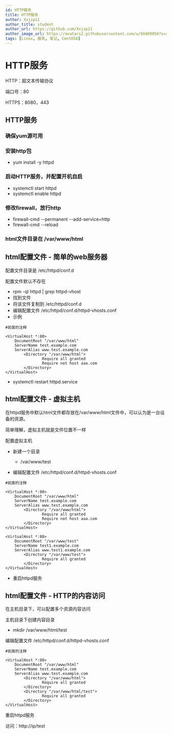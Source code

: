 ```yaml
---
id: HTTP服务
title: HTTP服务
author: Xxjzp11
author_title: student
author_url: https://github.com/Xxjzp11
author_image_url: https://avatars2.githubusercontent.com/u/68409850?s=460&u=144d3c818e76fe4b88687db84279fad48b198818&v=4
tags: [Linux, 服务, 笔记, CentOS8]
---
```


# HTTP服务

HTTP：超文本传输协议

端口号：80

HTTPS：8080，443

<!--truncate-->

## HTTP服务

### 确保yum源可用

### 安装http包

- yum install -y httpd	

### 启动HTTP服务，并配置开机自启

- systemctl start httpd
- systemctl enable httpd

### 修改firewall，放行http

- firewall-cmd --permanent --add-service=http
- firewall-cmd --reload

### html文件目录在 /var/www/html

## html配置文件 - 简单的web服务器

配置文件目录是 /etc/httpd/conf.d

配置文件默认不存在

- rpm -ql httpd | grep httpd-vhost
- 找到文件
- 将该文件复制到 /etc/httpd/conf.d
- 编辑配置文件   /etc/httpd/conf.d/httpd-vhosts.conf
- 示例

```
#前面的注释

<VirtualHost *:80>
    DocumentRoot "/var/www/html"
    ServerName test.example.com
    ServerAlias www.test.example.com
        <Directory "/var/www/html">
                Require all granted
                Require not host aaa.com
        </Directory>
</VirtualHost>
```

- systemctl restart httpd.service

## html配置文件 - 虚拟主机

在httpd服务中默认html文件都存放在/var/www/html文件中，可以认为是一台设备的资源。

简单理解，虚拟主机就是文件位置不一样

配置虚拟主机

- 新建一个目录
  - /var/www/test

- 编辑配置文件  /etc/httpd/conf.d/httpd-vhosts.conf

```
#前面的注释

<VirtualHost *:80>
    DocumentRoot "/var/www/html"
    ServerName test.example.com
    ServerAlias www.test.example.com
        <Directory "/var/www/html">
                Require all granted
                Require not host aaa.com
        </Directory>
</VirtualHost>

<VirtualHost *:80>
    DocumentRoot "/var/www/test"
    ServerName test1.example.com
    ServerAlias www.test1.example.com
        <Directory "/var/www/test">
                Require all granted
        </Directory>
</VirtualHost>
```

- 重启httpd服务

## html配置文件 - HTTP的内容访问

在主机目录下，可以配置多个资源内容访问

主机目录下创建内容目录

- mkdir  /var/www/html/test

编辑配置文件 /etc/httpd/conf.d/httpd-vhosts.conf

```
#前面的注释

<VirtualHost *:80>
    DocumentRoot "/var/www/html"
    ServerName test.example.com
    ServerAlias www.test.example.com
        <Directory "/var/www/html">
                Require all granted
        </Directory>
        <Directory "/var/www/html/test">
                Require all granted
        </Directory>
</VirtualHost>
```

重启httpd服务

访问：http://ip/test